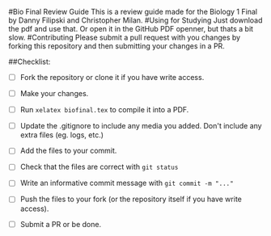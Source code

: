 #Bio Final Review Guide
This is a review guide made for the Biology 1 Final by Danny Filipski and Christopher 
Milan. 
#Using for Studying
Just download the pdf and use that. Or open it in the GitHub PDF openner, but thats a 
bit slow.
#Contributing
Please submit a pull request with you changes by forking this repository and then 
submitting your changes in a PR. 

##Checklist:
- [ ] Fork the repository or clone it if you have write access. 
- [ ] Make your changes.
- [ ] Run ```xelatex biofinal.tex``` to compile it into a PDF.
- [ ] Update the .gitignore to include any media you added. Don't include any extra 
files (eg. logs, etc.)
- [ ] Add the files to your commit.
- [ ] Check that the files are correct with ```git status```
- [ ] Write an informative commit message with ```git commit -m "..."```
- [ ] Push the files to your fork (or the repository itself if you have write access).
- [ ] Submit a PR or be done.

